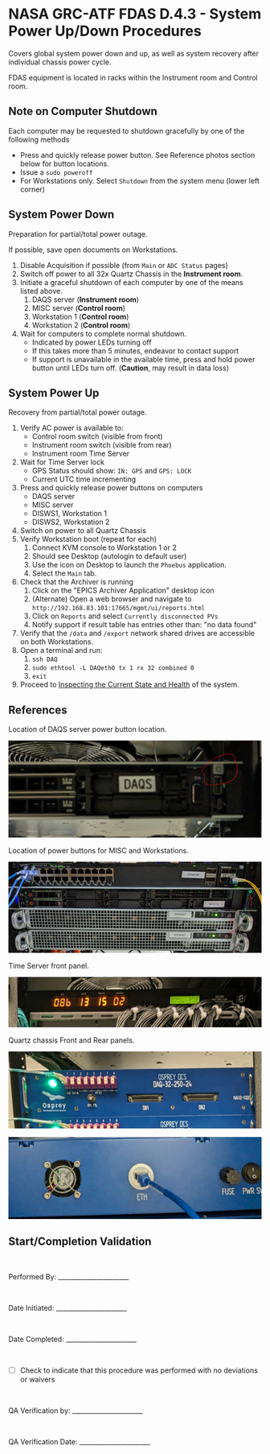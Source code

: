 # NASA GRC-ATF FDAS D.4.3 - System Power Up/Down Procedures

Covers global system power down and up, as well as system recovery after individual chassis power cycle.

FDAS equipment is located in racks within the Instrument room and Control room.

## Note on Computer Shutdown

Each computer may be requested to shutdown gracefully by one of the following methods

- Press and quickly release power button.  See Reference photos section below for button locations.
- Issue a `sudo poweroff`
- For Workstations only.  Select `Shutdown` from the system menu (lower left corner)

## System Power Down

Preparation for partial/total power outage.

If possible, save open documents on Workstations.

1. Disable Acquisition if possible (from `Main` or `ADC Status` pages)
1. Switch off power to all 32x Quartz Chassis in the __Instrument room__.
1. Initiate a graceful shutdown of each computer by one of the means listed above.
    1. DAQS server (__Instrument room__)
    1. MISC server (__Control room__)
    1. Workstation 1 (__Control room__)
    1. Workstation 2 (__Control room__)
1. Wait for computers to complete normal shutdown.
    - Indicated by power LEDs turning off
    - If this takes more than 5 minutes, endeavor to contact support
    - If support is unavailable in the available time,
      press and hold power button until LEDs turn off.
      (__Caution__, may result in data loss)

## System Power Up

Recovery from partial/total power outage.

1. Verify AC power is available to:
   - Control room switch (visible from front)
   - Instrument room switch (visible from rear)
   - Instrument room Time Server
1. Wait for Time Server lock
   - GPS Status should show: `IN: GPS` and `GPS: LOCK`
   - Current UTC time incrementing
1. Press and quickly release power buttons on computers
    - DAQS server
    - MISC server
    - DISWS1, Workstation 1
    - DISWS2, Workstation 2
1. Switch on power to all Quartz Chassis
1. Verify Workstation boot (repeat for each)
    1. Connect KVM console to Workstation 1 or 2
    1. Should see Desktop (autologin to default user)
    1. Use the icon on Desktop to launch the `Phoebus` application.
    1. Select the `Main` tab.
1. Check that the Archiver is running
    1. Click on the "EPICS Archiver Application" desktop icon
    1. (Alternate) Open a web browser and navigate to `http://192.168.83.101:17665/mgmt/ui/reports.html`
    1. Click on `Reports` and select `Currently disconnected PVs`
    1. Notify support if result table has entries other than: "no data found"
1. Verify that the `/data` and `/export` network shared drives are accessible on both Workstations.
1. Open a terminal and run:
    1. `ssh DAQ`
    1. `sudo ethtool -L DAQeth0 tx 1 rx 32 combined 0`
    1. `exit`
1. Proceed to [Inspecting the Current State and Health](healthcheck.md) of the system.

## References

Location of DAQS server power button location.

![DAQ Server Power Button](image/daqs-power.jpg)

Location of power buttons for MISC and Workstations.

![Computer room Power Buttons](image/cr-power.jpg)

Time Server front panel.

![Time Server front](image/time-front.jpg)

Quartz chassis Front and Rear panels.

![Quartz front panel](image/quartz-front.jpg)

![Quartz rear panel](image/quartz-rear.jpg)

## Start/Completion Validation

<br/>

Performed By: ______________________

<br/>

Date Initiated: ______________________

<br/>

Date Completed: ______________________

<br/>

- [ ] Check to indicate that this procedure was performed with no deviations or waivers

<br/>

QA Verification by: ______________________

<br/>

QA Verification Date: ______________________

